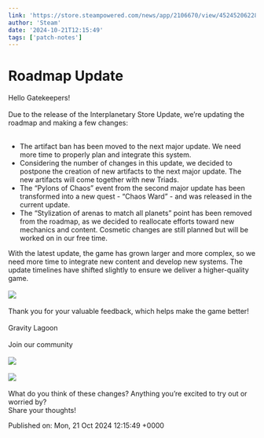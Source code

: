 ```yaml
---
link: 'https://store.steampowered.com/news/app/2106670/view/4524520622835919591'
author: 'Steam'
date: '2024-10-21T12:15:49'
tags: ['patch-notes']
---
```


# Roadmap Update

Hello Gatekeepers!<br /><br />Due to the release of the Interplanetary Store Update, we’re updating the roadmap and making a few changes:<br /><br /><ul class="bb_ul"><li> The artifact ban has been moved to the next major update. We need more time to properly plan and integrate this system.<br /></li><li> Considering the number of changes in this update, we decided to postpone the creation of new artifacts to the next major update. The new artifacts will come together with new Triads.<br /></li><li> The “Pylons of Chaos” event from the second major update has been transformed into a new quest - “Chaos Ward” - and was released in the current update.<br /></li><li> The “Stylization of arenas to match all planets” point has been removed from the roadmap, as we decided to reallocate efforts toward new mechanics and content. Cosmetic changes are still planned but will be worked on in our free time.</li></ul> With the latest update, the game has grown larger and more complex, so we need more time to integrate new content and develop new systems. The update timelines have shifted slightly to ensure we deliver a higher-quality game.<br /><br /><img src="https://clan.fastly.steamstatic.com/images/42755050/53a13490afb069dec16ecd3e504fa15a7908a49c.png" /><br /><br />Thank you for your valuable feedback, which helps make the game better!<br /><br />Gravity Lagoon<br /><br />Join our community<br /><br /><a class="bb_link" href="https://steamcommunity.com/linkfilter/?u=https%3A%2F%2Fdiscord.gg%2FHkrp6AUa5S" rel=" noopener" target="_blank"><img src="https://clan.fastly.steamstatic.com/images/42755050/d0a560fa78423e2e3e18c3294e8b4553dac70eb9.png" /></a><br /><br /><a class="bb_link" href="https://steamcommunity.com/linkfilter/?u=https%3A%2F%2Fforms.gle%2FfcaySk59EmeZbfEq5" rel=" noopener" target="_blank"><img src="https://clan.fastly.steamstatic.com/images/42755050/bb2a549e5461d8d4ac4351f70461fbcc09c1b5f4.png" /></a><br /><br />What do you think of these changes? Anything you’re excited to try out or worried by?<br />Share your thoughts!

Published on: Mon, 21 Oct 2024 12:15:49 +0000